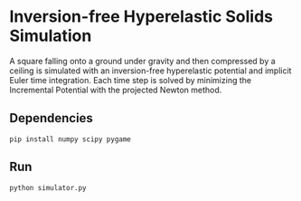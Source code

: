 # Inversion-free Hyperelastic Solids Simulation

A square falling onto a ground under gravity and then compressed by a ceiling is simulated with an inversion-free hyperelastic potential and implicit Euler time integration.
Each time step is solved by minimizing the Incremental Potential with the projected Newton method.

## Dependencies
```
pip install numpy scipy pygame
```

## Run
```
python simulator.py
```